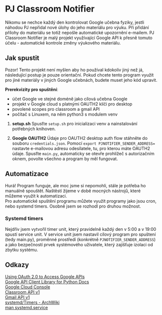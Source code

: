 # PJ Classroom Notifier
Nikomu se nechce každý den kontrolovat Google učebna fyziky, jestli náhodou PJ nepřidal nové úlohy do jeho materiálu pro výuku. Při přidání přílohy do materiálu se totiž nepošle automatické upozornění e-mailem. PJ Classroom Notifier je malý projekt využívající Google API k přesně tomuto účelu - automatické kontrole změny výukového materiálu.

## Jak spustit
Pozor! Tento projekt není myšlen aby ho používal kdokoliv jiný než já, následující postup je pouze orientační. Pokud chcete tento program využít pro jiné materiály v jiných Google učebnách, budete muset jeho kód upravit.

**Prerekvizity pro spuštění**:
- účet Google ve stejné doméně jako cílová učebna Google
- projekt v Google cloud s platnými OAUTH2 klíči pro desktop
- povolené scopes pro classroom a gmail API
- počítač s Linuxem, na něm python3 s modulem venv

1. **setup.sh**
Spusťte `setup.sh` pro inicializaci venv a nainstalování potřebných knihoven.

2. **Google OAUTH2**
Údaje pro OAUTH2 desktop auth flow stáhněte do souboru `credentials.json`.
Pomocí `export PJNOTIFIER_SENDER_ADDRESS=` nastavte e-mailovou adresu odesílatele, tu, pro kterou máte OAUTH2 údaje.
Spusťte `main.py`, automaticky se otevře prohlížeč s autorizačním oknem, povolte všechno a program by měl fungovat.

## Automatizace
Hurá! Program funguje, ale moc jsme si nepomohli, stále je potřeba ho manuálně spouštět. Naštěstí žijeme v době mocných nástrojů, které můžeme využít k automatizaci.   
Pro automatické spuštění programu můžete využít programy jako jsou cron, nebo systemd timers. Osobně jsem se rozhodl pro druhou možnost.   

### Systemd timers
Nejdřív jsem vytvořil timer unit, který pravidelně každý den v 5:00 a v 19:00 spustí service unit. V service unit jsem nastavil cílový program pro spuštení (tedy main.py), proměnné prostředí (konkrétně `PJNOTIFIER_SENDER_ADDRESS`) a jako bezpečností prvek systémového uživatele, který zajišťuje izolaci od zbytku systému.

## Odkazy
[Using OAuth 2.0 to Access Google APIs](https://developers.google.com/identity/protocols/oauth2)   
[Google API Client Library for Python Docs](https://googleapis.github.io/google-api-python-client/docs/)   
[Google Cloud Console](https://console.cloud.google.com)   
[Classroom API v1](https://googleapis.github.io/google-api-python-client/docs/dyn/classroom_v1)   
[Gmail API v1](https://googleapis.github.io/google-api-python-client/docs/dyn/gmail_v1)   
[systemd/Timers - ArchWiki](https://wiki.archlinux.org/title/Systemd/Timers)   
[man systemd.service](https://www.freedesktop.org/software/systemd/man/latest/systemd.service.html)   
